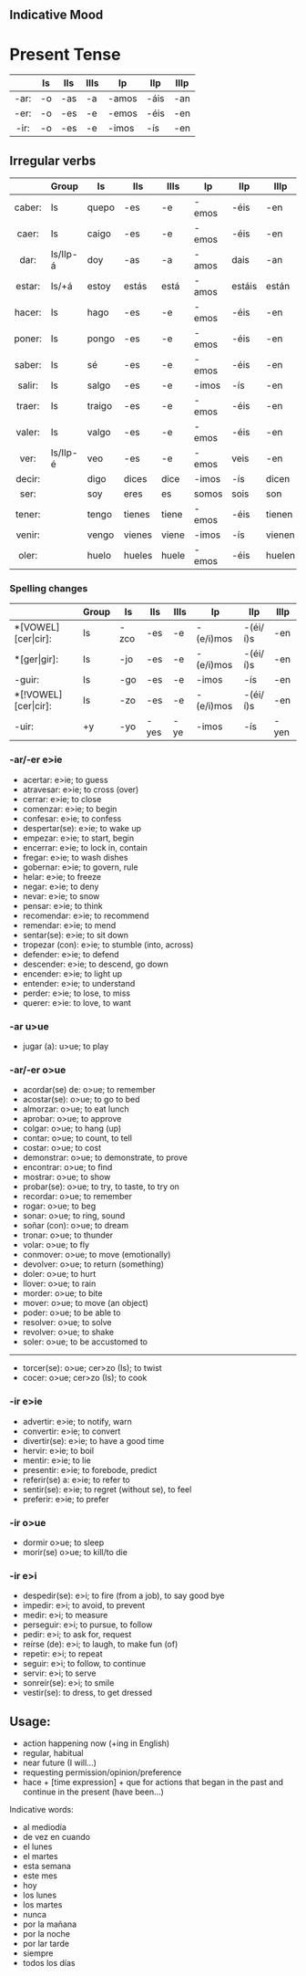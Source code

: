 ## Indicative Mood

# Present Tense

|      | Is| IIs| IIIs|  Ip  |  IIp| IIIp|
|:----:|---|----|-----|------|-----|-----|
| -ar: | -o| -as|   -a| -amos| -áis|  -an|
| -er: | -o| -es|   -e| -emos| -éis|  -en|
| -ir: | -o| -es|   -e| -imos|  -ís|  -en|

## Irregular verbs

|        | Group    | Is     | IIs   | IIIs  |  Ip    |  IIp   | IIIp   | Meaning
| :----: |----------|------  |------ |------ |--------|--------|--------| ------
| caber: | Is       | quepo  | -es   | -e    | -emos  | -éis   | -en    |
| caer:  | Is       | caigo  | -es   | -e    | -emos  | -éis   | -en    |
| dar:   | Is/IIp-á | doy    | -as   | -a    | -amos  | dais   | -an    |
| estar: | Is/+á    | estoy  | estás | está  | -amos  | estáis | están  |
| hacer: | Is       | hago   | -es   | -e    | -emos  | -éis   | -en    |
| poner: | Is       | pongo  | -es   | -e    | -emos  | -éis   | -en    |
| saber: | Is       | sé     | -es   | -e    | -emos  | -éis   | -en    |
| salir: | Is       | salgo  | -es   | -e    | -imos  | -ís    | -en    |
| traer: | Is       | traigo | -es   | -e    | -emos  | -éis   | -en    |
| valer: | Is       | valgo  | -es   | -e    | -emos  | -éis   | -en    |
| ver:   | Is/IIp-é | veo    | -es   | -e    | -emos  | veis   | -en    |
| decir: |          | digo   | dices  | dice  | -imos | -ís    | dicen  |
| ser:   |          | soy    | eres   | es    | somos | sois   | son    |
| tener: |          | tengo  | tienes | tiene | -emos | -éis   | tienen |
| venir: |          | vengo  | vienes | viene | -imos | -ís    | vienen |
| oler:  |          | huelo  | hueles | huele | -emos | -éis   | huelen | to smell

### Spelling changes

|                      | Group |  Is  | IIs  | IIIs|  Ip       |  IIp     | IIIp
|----------------------|-------|------|------|-----|-----------|----------|-----
| *[VOWEL][cer\|cir]:  | Is    | -zco | -es  | -e  | -(e/i)mos | -(éi/í)s | -en
| *[ger\|gir]:         | Is    | -jo  | -es  | -e  | -(e/i)mos | -(éi/í)s | -en
| -guir:               | Is    | -go  | -es  | -e  | -imos     | -ís      | -en
| *[!VOWEL][cer\|cir]: | Is    | -zo  | -es  | -e  | -(e/i)mos | -(éi/í)s | -en
| -uir:                | +y    | -yo  | -yes | -ye | -imos     | -ís      | -yen

### -ar/-er e>ie

* acertar: e>ie; to guess
* atravesar: e>ie; to cross (over)
* cerrar: e>ie; to close
* comenzar: e>ie; to begin
* confesar: e>ie; to confess
* despertar(se): e>ie; to wake up
* empezar: e>ie; to start, begin
* encerrar: e>ie; to lock in, contain
* fregar: e>ie; to wash dishes
* gobernar: e>ie; to govern, rule
* helar: e>ie; to freeze
* negar: e>ie; to deny
* nevar: e>ie; to snow
* pensar: e>ie; to think
* recomendar: e>ie; to recommend
* remendar: e>ie; to mend
* sentar(se): e>ie; to sit down
* tropezar (con): e>ie; to stumble (into, across)
* defender: e>ie; to defend
* descender: e>ie; to descend, go down
* encender: e>ie; to light up
* entender: e>ie; to understand
* perder: e>ie; to lose, to miss
* querer: e>ie: to love, to want


### -ar u>ue

* jugar (a): u>ue; to play

### -ar/-er o>ue

* acordar(se) de: o>ue; to remember
* acostar(se): o>ue; to go to bed
* almorzar: o>ue; to eat lunch
* aprobar: o>ue; to approve
* colgar: o>ue; to hang (up)
* contar: o>ue; to count, to tell
* costar: o>ue; to cost
* demonstrar: o>ue; to demonstrate, to prove
* encontrar: o>ue; to find
* mostrar: o>ue; to show
* probar(se): o>ue; to try, to taste, to try on
* recordar: o>ue; to remember
* rogar: o>ue; to beg
* sonar: o>ue; to ring, sound
* soñar (con): o>ue; to dream
* tronar: o>ue; to thunder
* volar: o>ue; to fly
* conmover: o>ue; to move (emotionally)
* devolver: o>ue; to return (something)
* doler: o>ue; to hurt
* llover: o>ue; to rain
* morder: o>ue; to bite
* mover: o>ue; to move (an object)
* poder: o>ue; to be able to
* resolver: o>ue; to solve
* revolver: o>ue; to shake
* soler: o>ue; to be accustomed to

-----

* torcer(se): o>ue; cer>zo (Is); to twist
* cocer: o>ue; cer>zo (Is); to cook

### -ir e>ie

* advertir: e>ie; to notify, warn
* convertir: e>ie; to convert
* divertir(se): e>ie; to have a good time
* hervir: e>ie; to boil
* mentir: e>ie; to lie
* presentir: e>ie; to forebode, predict
* referir(se) a: e>ie; to refer to
* sentir(se): e>ie; to regret (without se), to feel
* preferir: e>ie; to prefer


### -ir o>ue

* dormir o>ue; to sleep
* morir(se) o>ue; to kill/to die

### -ir e>i

* despedir(se): e>i; to fire (from a job), to say good bye
* impedir: e>i; to avoid, to prevent
* medir: e>i; to measure
* perseguir: e>i; to pursue, to follow
* pedir: e>i; to ask for, request
* reírse (de): e>i; to laugh, to make fun (of)
* repetir: e>i; to repeat
* seguir: e>i; to follow, to continue
* servir: e>i; to serve
* sonreír(se): e>i; to smile
* vestir(se): to dress, to get dressed

## Usage:

* action happening now (+ing in English)
* regular, habitual
* near future (I will...)
* requesting permission/opinion/preference
* hace + [time expression] + que for actions that began in the past and
  continue in the present (have been...)

Indicative words:

* al mediodía
* de vez en cuando
* el lunes
* el martes
* esta semana
* este mes
* hoy
* los lunes
* los martes
* nunca
* por la mañana
* por la noche
* por lar tarde
* siempre
* todos los días
